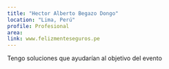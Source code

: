 ```yaml
---
title: "Hector Alberto Begazo Dongo"
location: "Lima, Perú"
profile: Profesional
area: 
link: www.felizmenteseguros.pe
---
```


Tengo soluciones que ayudarían al objetivo del evento